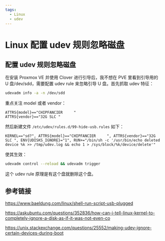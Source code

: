 ```yaml
---
tags:
  - Linux
  - udev
---
```


# Linux 配置 udev 规则忽略磁盘

## 配置 udev 规则忽略磁盘

在安装 Proxmox VE 并使用 Clover 进行引导后，我不想在 PVE 里看到引导用的 U 盘/dev/sdd，需要配置 udev rule 来忽略引导 U 盘。首先抓取 udev 特征：

```bash
udevadm info -a -n /dev/sdd
```

重点关注 model 或者 vendor：

```
ATTRS{model}=="CHIPFANCIER     "
ATTRS{vendor}=="32G SLC "
```

然后新建文件 `/etc/udev/rules.d/99-hide-usb.rules` 如下：

```
KERNEL=="sd?", ATTRS{model}=="CHIPFANCIER     ", ATTRS{vendor}=="32G SLC ", ENV{UDISKS_IGNORE}="1", RUN+="/bin/sh -c '/usr/bin/echo deleted device %k >> /tmp/udev.log && echo 1 > /sys/block/%k/device/delete'"
```

使其生效：

```bash
udevadm control --reload && udevadm trigger
```

这个 udev rule 原理是有这个盘就删除这个盘。

## 参考链接

<https://www.baeldung.com/linux/shell-run-script-usb-plugged>

<https://askubuntu.com/questions/352836/how-can-i-tell-linux-kernel-to-completely-ignore-a-disk-as-if-it-was-not-even-co>

<https://unix.stackexchange.com/questions/25552/making-udev-ignore-certain-devices-during-boot>
